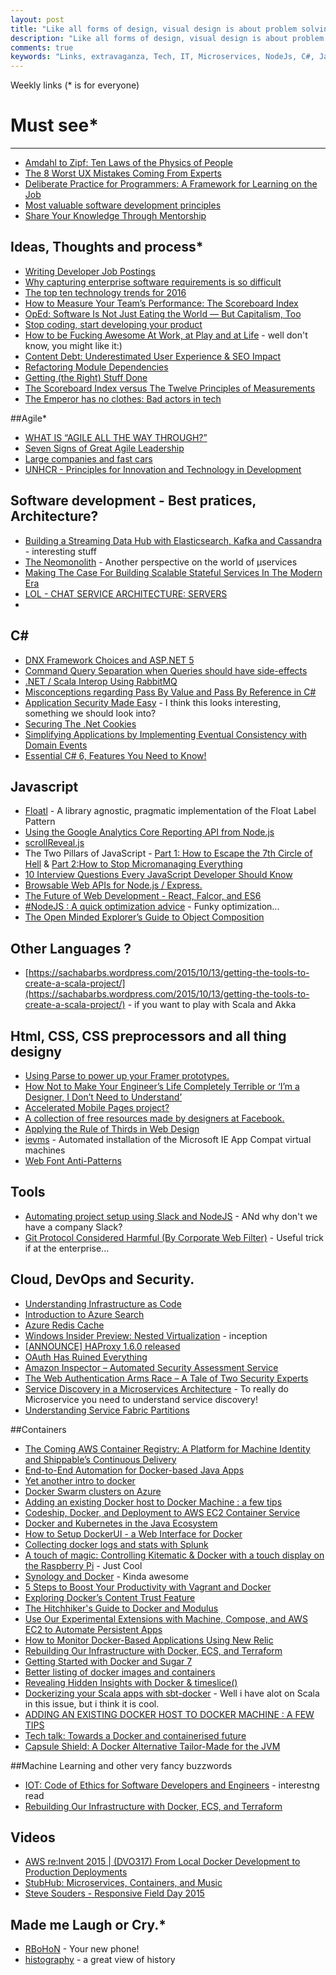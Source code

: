 ```yaml
---
layout: post
title: "Like all forms of design, visual design is about problem solving, not about personal preference or unsupported opinion."
description: "Like all forms of design, visual design is about problem solving, not about personal preference or unsupported opinion."
comments: true
keywords: "Links, extravaganza, Tech, IT, Microservices, NodeJs, C#, Javascript, Solution architecture"
---
```

Weekly links (* is for everyone)

#  Must see*
-----
 * [Amdahl to Zipf: Ten Laws of the Physics of People](http://hintjens.com/blog:100)
 * [The 8 Worst UX Mistakes Coming From Experts](https://medium.com/swlh/the-8-worst-ux-mistakes-coming-from-experts-692884971f80)
 * [Deliberate Practice for Programmers: A Framework for Learning on the Job](http://simpleprogrammer.com/2015/10/09/deliberate-practice-for-programmers-a-framework-for-learning-on-the-job/)
 * [Most valuable software development principles](http://enterprisecraftsmanship.com/2015/10/12/most-valuable-software-development-principles/)
 * [Share Your Knowledge Through Mentorship](http://blog.teamtreehouse.com/share-knowledge-mentorship)
 
## Ideas, Thoughts and process*
 * [Writing Developer Job Postings](http://www.tokyodev.com/2015/08/28/writing-developer-job-posting/)
 * [Why capturing enterprise software requirements is so difficult](http://www.cio.com/article/2990512/enterprise-software/why-capturing-enterprise-software-requirements-is-so-difficult.html#tk.rss_itstrategy)
 * [The top ten technology trends for 2016](https://jaxenter.com/the-top-ten-technology-trends-for-2016-121369.html?)
 * [How to Measure Your Team’s Performance: The Scoreboard Index](http://noop.nl/2015/10/the-scoreboard-index.html?)
 * [OpEd: Software Is Not Just Eating the World — But Capitalism, Too](http://thenewstack.io/oped-software-not-just-eating-world-capitalism/)
 * [Stop coding, start developing your product](https://blogs.endjin.com/2015/10/stop-coding-start-developing-your-product/)
 * [How to be Fucking Awesome At Work, at Play and at Life](https://medium.com/@docjamesw/how-to-be-fucking-awesome-509ea54524fc) - well don't know, you might like it:)
 * [Content Debt: Underestimated User Experience & SEO Impact](http://apmblog.dynatrace.com/2015/10/12/content-debt-underestimated-user-experience-seo-impact/)
 * [Refactoring Module Dependencies](http://martinfowler.com/articles/refactoring-dependencies.html)
 * [Getting (the Right) Stuff Done](http://blog.learningbyshipping.com/2015/10/12/getting-the-right-stuff-done/)
 * [The Scoreboard Index versus The Twelve Principles of Measurements](http://noop.nl/2015/10/the-scoreboard-index-versus-the-twelve-principles-of-measurements.html)
 * [The Emperor has no clothes: Bad actors in tech](http://blog.jessitron.com/2015/10/the-emperor-has-no-clothes-bad-actors.html)


##Agile*
 * [WHAT IS “AGILE ALL THE WAY THROUGH?”](http://magenic.com/Blog/Post/118/What-is-%E2%80%9CAgile-All-the-Way-Through-%E2%80%9D)
 * [Seven Signs of Great Agile Leadership](http://www.stickyminds.com/article/seven-signs-great-agile-leadership)
 * [Large companies and fast cars](http://allankelly.blogspot.dk/2015/10/large-companies-and-fast-cars.html)
 * [UNHCR - Principles for Innovation and Technology in Development](http://www.unicefstories.org/principles/)

## Software development - Best pratices, Architecture?
 * [Building a Streaming Data Hub with Elasticsearch, Kafka and Cassandra](http://thenewstack.io/building-streaming-data-hub-elasticsearch-kafka-cassandra/) - interesting stuff
 * [The Neomonolith](https://inconshreveable.com/10-07-2015/the-neomonolith/) - Another perspective on the world of &micro;services
 * [Making The Case For Building Scalable Stateful Services In The Modern Era](http://highscalability.com/blog/2015/10/12/making-the-case-for-building-scalable-stateful-services-in-t.html)
 * [LOL - CHAT SERVICE ARCHITECTURE: SERVERS](http://engineering.riotgames.com/news/chat-service-architecture-servers)
 * 

## **C#**
 * [DNX Framework Choices and ASP.NET 5](http://odetocode.com/blogs/scott/archive/2015/10/13/dnx-framework-choices-and-asp-net-5.aspx)
 * [Command Query Separation when Queries should have side-effects](http://blog.ploeh.dk/2015/10/08/command-query-separation-when-queries-should-have-side-effects/)
 * [.NET / Scala Interop Using RabbitMQ](http://www.codeproject.com/Articles/1037532/NET-Scala-Interop-Using-RabbitMQ)
 * [Misconceptions regarding Pass By Value and Pass By Reference in C#](http://www.codeproject.com/Articles/1037209/Misconceptions-regarding-Pass-By-Value-and-Pass-By)
 * [Application Security Made Easy](https://www.checkmarx.com/) - I think this looks interesting, something we should look into?
 * [Securing The .Net Cookies](https://www.jardinesoftware.net/2015/10/13/securing-the-net-cookies/)
 * [Simplifying Applications by Implementing Eventual Consistency with Domain Events](https://visualstudiomagazine.com/articles/2015/10/01/implementing-eventual-consistency.aspx)
 * [Essential C# 6, Features You Need to Know!](http://developer.telerik.com/featured/essential-c-6-features-you-need-to-know/)

## Javascript
 * [Floatl](https://github.com/richardvenneman/floatl) - A library agnostic, pragmatic implementation of the Float Label Pattern 
 * [Using the Google Analytics Core Reporting API from Node.js](http://www.2ality.com/2015/10/google-analytics-api.html)
 * [scrollReveal.js](https://github.com/jlmakes/scrollReveal.js)
 * The Two Pillars of JavaScript - [Part 1: How to Escape the 7th Circle of Hell](https://medium.com/javascript-scene/the-two-pillars-of-javascript-ee6f3281e7f3) & [Part 2:How to Stop Micromanaging Everything](https://medium.com/javascript-scene/the-two-pillars-of-javascript-pt-2-functional-programming-a63aa53a41a4)
 * [10 Interview Questions Every JavaScript Developer Should Know](https://medium.com/javascript-scene/10-interview-questions-every-javascript-developer-should-know-6fa6bdf5ad95)
 * [Browsable Web APIs for Node.js / Express.](https://github.com/tomchristie/express-browsable-api?utm_source=webopsweekly&utm_medium=email)
 * [The Future of Web Development - React, Falcor, and ES6](http://engineering.widen.com/blog/future-of-the-web-react-falcor/)
 * [#NodeJS : A quick optimization advice](https://top.fse.guru/nodejs-a-quick-optimization-advice-7353b820c92e) - Funky optimization...
 * [The Open Minded Explorer’s Guide to Object Composition](https://medium.com/javascript-scene/the-open-minded-explorer-s-guide-to-object-composition-88fe68961bed)

## Other Languages ?
 * [https://sachabarbs.wordpress.com/2015/10/13/getting-the-tools-to-create-a-scala-project/](https://sachabarbs.wordpress.com/2015/10/13/getting-the-tools-to-create-a-scala-project/) - if you want to play with Scala and Akka 

## Html, CSS, CSS preprocessors and all thing designy
 * [Using Parse to power up your Framer prototypes.](https://medium.com/facebook-design/using-parse-to-power-up-your-framer-prototypes-88cb87009d00)
 * [How Not to Make Your Engineer’s Life Completely Terrible or ‘I’m a Designer, I Don’t Need to Understand’](https://medium.com/facebook-design/how-not-to-make-your-engineer-s-life-completely-terrible-292a6d5d134c)
 * [Accelerated Mobile Pages project?](https://www.ampproject.org/)
 * [A collection of free resources made by designers at Facebook.](http://facebook.github.io/design/)
 * [Applying the Rule of Thirds in Web Design](http://webdesignledger.com/rule-of-thirds-in-web-design)
 * [ievms](https://github.com/xdissent/ievms) - Automated installation of the Microsoft IE App Compat virtual machines
 * [Web Font Anti-Patterns](http://bramstein.com/writing/web-font-anti-patterns.html)
 
## Tools
 * [Automating project setup using Slack and NodeJS](http://thetechstudio.ghost.io/autom/#.Vh9HL37hAuU) - ANd why don't we have a company Slack?
 * [Git Protocol Considered Harmful (By Corporate Web Filter)](http://derickbailey.com/2015/10/14/git-protocol-considered-harmful-by-corporate-web-filter/) - Useful trick if at the enterprise...
 
## Cloud, DevOps and Security. 
 * [Understanding Infrastructure as Code](https://cloudonaut.io/understanding-infrastructure-as-code/)
 * [Introduction to Azure Search](http://gunnarpeipman.com/2015/09/introduction-to-azure-search)
 * [Azure Redis Cache](https://azure.microsoft.com/en-us/blog/azure-redis-cache-public-preview-of-premium-tier/)
 * [Windows Insider Preview: Nested Virtualization](http://blogs.technet.com/b/virtualization/archive/2015/10/13/windows-insider-preview-nested-virtualization.aspx) - inception
 * [[ANNOUNCE] HAProxy 1.6.0 released](http://blog.haproxy.com/2015/10/14/whats-new-in-haproxy-1-6/)
 * [OAuth Has Ruined Everything](http://developer.telerik.com/featured/oauth-has-ruined-everything/?utm_source=webopsweekly&utm_medium=email)
 * [Amazon Inspector – Automated Security Assessment Service](https://aws.amazon.com/blogs/aws/amazon-inspector-automated-security-assessment-service/)
 * [The Web Authentication Arms Race – A Tale of Two Security Experts](http://blog.slaks.net/2015-10-13/web-authentication-arms-race-a-tale-of-two-security-experts/?utm_source=webopsweekly&utm_medium=email)
 * [Service Discovery in a Microservices Architecture](https://www.nginx.com/blog/service-discovery-in-a-microservices-architecture/) - To really do Microservice you need to understand service discovery!
 * [Understanding Service Fabric Partitions](http://blogs.msdn.com/b/mvpawardprogram/archive/2015/10/13/understanding-service-fabric-partitions.aspx?WT.mc_id=DX_MVP4025064)


##Containers
 * [The Coming AWS Container Registry: A Platform for Machine Identity and Shippable’s Continuous Delivery](http://thenewstack.io/the-coming-aws-container-registry-a-platform-for-machine-identity-and-continuous-delivery/)
 * [End-to-End Automation for Docker-based Java Apps](https://dzone.com/articles/end-to-end-automation-for-docker-based-java-apps)
 * [Yet another intro to docker](http://blog.simontimms.com/2015/10/04/yet-another-docker-intro/)
 * [Docker Swarm clusters on Azure](http://openness.microsoft.com/blog/2015/10/12/docker-swarm-clusters-on-azure/)
 * [Adding an existing Docker host to Docker Machine : a few tips](http://www.javacodegeeks.com/2015/10/adding-an-existing-docker-host-to-docker-machine-a-few-tips.html)
 * [Codeship, Docker, and Deployment to AWS EC2 Container Service](http://www.javacodegeeks.com/2015/10/codeship-docker-and-deployment-to-aws-ec2-container-service.html)
 * [Docker and Kubernetes in the Java Ecosystem](https://dzone.com/articles/docker-and-kubernetes-in-the-java-ecosystem)
 * [How to Setup DockerUI - a Web Interface for Docker](http://linoxide.com/linux-how-to/setup-dockerui-web-interface-docker)
 * [Collecting docker logs and stats with Splunk](http://blogs.splunk.com/2015/08/24/collecting-docker-logs-and-stats-with-splunk/)
 * [A touch of magic: Controlling Kitematic & Docker with a touch display on the Raspberry Pi](http://blog.hypriot.com/post/a-touch-of-magic-controlling-kitematic-with-a-touch-display-on-the-raspberry-pi/) - Just Cool
 * [Synology and Docker](http://www.jinkit.com/docker-on-synology/?) - Kinda awesome
 * [5 Steps to Boost Your Productivity with Vagrant and Docker](http://www.mikelangelo-project.eu/2015/10/5-steps-to-boost-your-productivity-with-vagrant-and-docker/)
 * [Exploring Docker’s Content Trust Feature](http://blog.codeship.com/exploring-dockers-new-content-trust-feature/)
 * [The Hitchhiker's Guide to Docker and Modulus](http://code.tutsplus.com/tutorials/the-hitchhikers-guide-to-docker-and-modulus--cms-24770)
 * [Use Our Experimental Extensions with Machine, Compose, and AWS EC2 to Automate Persistent Apps](http://blog.emccode.com/2015/10/01/use-docker-machine-and-compose-with-aws-ec2-to-automate-persistent-apps/)
 * [How to Monitor Docker-Based Applications Using New Relic](http://code.tutsplus.com/tutorials/how-to-monitor-docker-based-applications-using-new-relic--cms-24891)
 * [Rebuilding Our Infrastructure with Docker, ECS, and Terraform](https://segment.com/blog/rebuilding-our-infrastructure/)
 * [Getting Started with Docker and Sugar 7](http://developer.sugarcrm.com/2015/10/07/getting-started-with-docker-and-sugar-7)
 * [Better listing of docker images and containers](http://blog.pixelastic.com/2015/09/29/better-listing-of-docker-images-and-container/)
 * [Revealing Hidden Insights with Docker & timeslice()](https://blog.logentries.com/2015/10/revealing-hidden-insights-with-docker-timeslice)
 * [Dockerizing your Scala apps with sbt-docker](http://velvia.github.io/Docker-Scala-Sbt/) - Well i have alot on Scala in this issue, but i think it is cool.
 * [ADDING AN EXISTING DOCKER HOST TO DOCKER MACHINE : A FEW TIPS](http://blog.dahanne.net/2015/10/07/adding-an-existing-docker-host-to-docker-machine-a-few-tips/)
 * [Tech talk: Towards a Docker and containerised future ](http://tech.just-eat.com/2015/10/14/tech-talk-towards-a-docker-and-containerised-future/)
 * [Capsule Shield: A Docker Alternative Tailor-Made for the JVM](http://blog.paralleluniverse.co/2015/10/08/container-capsules/?)

##Machine Learning and other very fancy buzzwords
 * [IOT: Code of Ethics for Software Developers and Engineers](http://blogs.msdn.com/b/devschool/archive/2015/10/09/iot-code-of-ethics-for-software-developers-and-engineers.aspx) - interestng read
 * [Rebuilding Our Infrastructure with Docker, ECS, and Terraform](https://segment.com/blog/rebuilding-our-infrastructure/)

## Videos
 * [AWS re:Invent 2015 | (DVO317) From Local Docker Development to Production Deployments](https://www.youtube.com/watch?v=7CZFpHUPqXw&_tmc=hJJf6Kg2Bq8OZLOK5qWIhzurNCMLNddf_6ifA1HQpsk&mkt_tok=3RkMMJWWfF9wsRonuqTMZKXonjHpfsX54%2B0uXKK1lMI%2F0ER3fOvrPUfGjI4ASsBrI%2BSLDwEYGJlv6SgFQ7LMMaZq1rgMXBk%3D)
 * [StubHub: Microservices, Containers, and Music](http://containersummit.io/events/sf-2015/videos/stubhub-microservices-containers-and-music)
 * [Steve Souders - Responsive Field Day 2015](https://www.youtube.com/watch?v=f5_iAzS3WMQ&utm_source=webopsweekly&utm_medium=email)

## Made me Laugh or Cry.*
* [RBoHoN](https://robohon.com/special/english/) - Your new phone!
* [histography](http://histography.io/) - a great view of history


